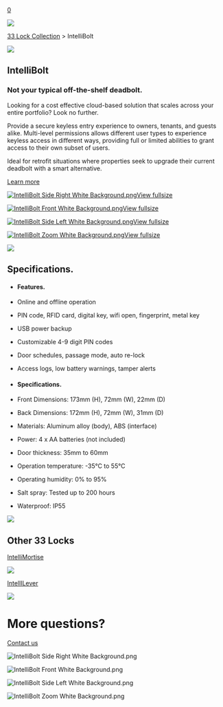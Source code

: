 [0](https://www.33lock.com/cart)

![](https://images.squarespace-cdn.com/content/v1/64864a0f6459c271adb893d5/8cdbd17f-2901-4e03-b844-7429cb030e73/Untitled+design+%289%29.jpg?format=2500w)

[33 Lock Collection](https://www.33lock.com/collection) \> IntelliBolt

![](https://images.squarespace-cdn.com/content/v1/64864a0f6459c271adb893d5/69f70ebd-8be2-422a-a1c8-18283afcf8c3/IntelliBolt+Front+Transparent.png?format=2500w)

## IntelliBolt

### Not your typical off-the-shelf deadbolt.

Looking for a cost effective cloud-based solution that scales across your entire portfolio? Look no further.

Provide a secure keyless entry experience to owners, tenants, and guests alike. Multi-level permissions allows different user types to experience keyless access in different ways, providing full or limited abilities to grant access to their own subset of users.

Ideal for retrofit situations where properties seek to upgrade their current deadbolt with a smart alternative.

[Learn more](https://www.33lock.com/contact)

[![IntelliBolt Side Right White Background.png](https://images.squarespace-cdn.com/content/v1/64864a0f6459c271adb893d5/ee5d7ac4-85af-4fbf-9810-2f37f06d3cb7/IntelliBolt+Side+Right+White+Background.png?format=300w)View fullsize](https://www.33lock.com/collection/intellibolt?itemId=k5gydvx2dnfm5w5rbwes1gf4v2vmfl)

[![IntelliBolt Front White Background.png](https://images.squarespace-cdn.com/content/v1/64864a0f6459c271adb893d5/66c07ad4-0701-4f22-9fd6-14c7ae268f60/IntelliBolt+Front+White+Background.png?format=300w)View fullsize](https://www.33lock.com/collection/intellibolt?itemId=qre0say78ljjjdljkeb37om3bsn28d)

[![IntelliBolt Side Left White Background.png](https://images.squarespace-cdn.com/content/v1/64864a0f6459c271adb893d5/3be04be5-67b5-479e-b398-fee5ece52eb9/IntelliBolt+Side+Left+White+Background.png?format=300w)View fullsize](https://www.33lock.com/collection/intellibolt?itemId=zblv9nbfrhw9289nnmi7prtpfqdyc5)

[![IntelliBolt Zoom White Background.png](https://images.squarespace-cdn.com/content/v1/64864a0f6459c271adb893d5/1068727a-cf4f-4abd-801a-b8e143aefe49/IntelliBolt+Zoom+White+Background.png?format=300w)View fullsize](https://www.33lock.com/collection/intellibolt?itemId=7xx9h25zxr29gyatcy6oc5j7zt2kuf)

![](https://images.squarespace-cdn.com/content/v1/64864a0f6459c271adb893d5/a6c930b8-eea9-4aa5-b88f-30cbce3a88fd/4.jpg?format=2500w)

## Specifications.

- #### Features.






- Online and offline operation

- PIN code, RFID card, digital key, wifi open, fingerprint, metal key

- USB power backup

- Customizable 4-9 digit PIN codes

- Door schedules, passage mode, auto re-lock

- Access logs, low battery warnings, tamper alerts


- #### Specifications.






- Front Dimensions: 173mm (H), 72mm (W), 22mm (D)

- Back Dimensions: 172mm (H), 72mm (W), 31mm (D)

- Materials: Aluminum alloy (body), ABS (interface)

- Power: 4 x AA batteries (not included)

- Door thickness: 35mm to 60mm

- Operation temperature: -35°C to 55°C

- Operating humidity: 0% to 95%

- Salt spray: Tested up to 200 hours


- Waterproof: IP55


![](https://images.squarespace-cdn.com/content/v1/64864a0f6459c271adb893d5/9407f798-badb-4d53-81f9-a28a2feea326/IntelliMortise+Silver+Side+Right+White+Background.png?format=2500w)

## Other 33 Locks

[IntelliMortise](https://www.33lock.com/collection/intellimortise)

![](https://images.squarespace-cdn.com/content/v1/64864a0f6459c271adb893d5/4f1bd989-1823-4e29-b839-c41ab3fcd6ae/IntelliLever+Side.png?format=2500w)

[IntellILever](https://www.33lock.com/collection/intellilever)

![](https://images.squarespace-cdn.com/content/v1/5ec321c2af33de48734cc929/7981a6b2-6661-493c-b9dc-654a4b537c39/04_CIRCLE_SHOT_4_0422_03_QC.jpeg?format=2500w)

# More questions?

[Contact us](https://www.33lock.com/collection/intellibolt)

![IntelliBolt Side Right White Background.png](https://images.squarespace-cdn.com/content/v1/64864a0f6459c271adb893d5/ee5d7ac4-85af-4fbf-9810-2f37f06d3cb7/IntelliBolt+Side+Right+White+Background.png?format=2500w)

![IntelliBolt Front White Background.png](https://images.squarespace-cdn.com/content/v1/64864a0f6459c271adb893d5/66c07ad4-0701-4f22-9fd6-14c7ae268f60/IntelliBolt+Front+White+Background.png?format=2500w)

![IntelliBolt Side Left White Background.png](https://images.squarespace-cdn.com/content/v1/64864a0f6459c271adb893d5/3be04be5-67b5-479e-b398-fee5ece52eb9/IntelliBolt+Side+Left+White+Background.png?format=2500w)

![IntelliBolt Zoom White Background.png](https://images.squarespace-cdn.com/content/v1/64864a0f6459c271adb893d5/1068727a-cf4f-4abd-801a-b8e143aefe49/IntelliBolt+Zoom+White+Background.png?format=2500w)